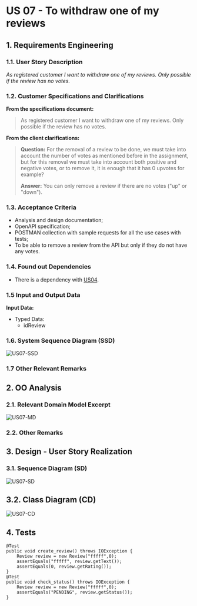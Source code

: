 # US 07 - To withdraw one of my reviews


## 1. Requirements Engineering




### 1.1. User Story Description

*As registered customer I want to withdraw one of my reviews. Only possible if the review has no votes.*

### 1.2. Customer Specifications and Clarifications 



**From the specifications document:**

> As registered customer I want to withdraw one of my reviews. Only possible if the review has no votes.
 
**From the client clarifications:**

> **Question:** For the removal of a review to be done, we must take into account the number of votes as mentioned before in the assignment, but for this removal we must take into account both positive and negative votes, or to remove it, it is enough that it has 0 upvotes for example?
> 
> **Answer:** You can only remove a review if there are no votes ("up" or "down").

### 1.3. Acceptance Criteria

* Analysis and design documentation;
* OpenAPI specification;
* POSTMAN collection with sample requests for all the use cases with tests;
* To be able to remove a review from the API but only if they do not have any votes.

### 1.4. Found out Dependencies

* There is a dependency with [US04](../US04/US04.md).

### 1.5 Input and Output Data

**Input Data:**

* Typed Data:
    * idReview
    
### 1.6. System Sequence Diagram (SSD)



![US07-SSD](US07-SSD.svg)


### 1.7 Other Relevant Remarks




## 2. OO Analysis

### 2.1. Relevant Domain Model Excerpt

![US07-MD](US07-MD.svg)

### 2.2. Other Remarks


## 3. Design - User Story Realization 

### 3.1. Sequence Diagram (SD)



![US07-SD](US07-SD.svg)

## 3.2. Class Diagram (CD)



![US07-CD](US07-CD.svg)

## 4. Tests
    @Test
    public void create_review() throws IOException {
        Review review = new Review("fffff",0);
        assertEquals("fffff", review.getText());
        assertEquals(0, review.getRating());
    }
    @Test
    public void check_status() throws IOException {
        Review review = new Review("fffff",0);
        assertEquals("PENDING", review.getStatus());
    }










